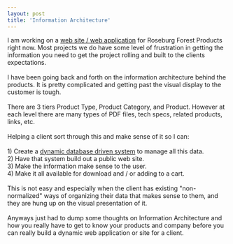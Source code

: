 ```yaml
---
layout: post
title: 'Information Architecture'
---
```

I am working on a <a href="http://www.originalwebsolutions.com">web site / web application</a> for Roseburg Forest Products right now.  Most projects we do have some level of frustration in getting the information you need to get the project rolling and built to the clients expectations.<br /><br />I have been going back and forth on the information architecture behind the products.  It is pretty complicated and getting past the visual display to the customer is tough.<br /><br />There are 3 tiers Product Type, Product Category, and Product.  However at each level there are many types of PDF files, tech specs, related products, links, etc.<br /><br />Helping a client sort through this and make sense of it so I can:<br /><br />1) Create a <a href="http://www.originalwebsolutions.com">dynamic database driven system</a> to manage all this data.<br />2) Have that system build out a public web site.<br />3) Make the information make sense to the user.<br />4) Make it all available for download and / or adding to a cart.<br /><br />This is not easy and especially when the client has existing "non-normalized" ways of organizing their data that makes sense to them, and they are hung up on the visual presentation of it.<br /><br />Anyways just had to dump some thoughts on Information Architecture and how you really have to get to know your products and company before you can really build a dynamic web application or site for a client.